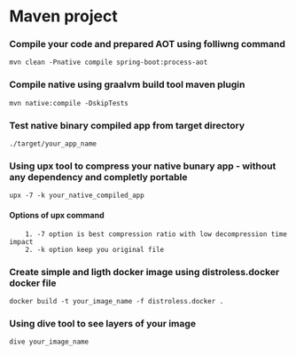 # Maven project

### Compile your code and prepared AOT using folliwng command
    mvn clean -Pnative compile spring-boot:process-aot

### Compile native using graalvm build tool maven plugin
    mvn native:compile -DskipTests

### Test native binary compiled app from target directory
    ./target/your_app_name

### Using upx tool to compress your native bunary app - without any dependency and completly portable
    upx -7 -k your_native_compiled_app
    
#### Options of upx command
        1. -7 option is best compression ratio with low decompression time impact 
        2. -k option keep you original file

### Create simple and ligth docker image using **distroless.docker** docker file
    docker build -t your_image_name -f distroless.docker .

### Using dive tool to see layers of your image
    dive your_image_name

